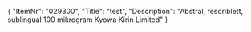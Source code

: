 {
  "ItemNr": "029300",
  "Title": "test",
  "Description": "Abstral, resoriblett, sublingual 100 mikrogram Kyowa Kirin Limited"
}